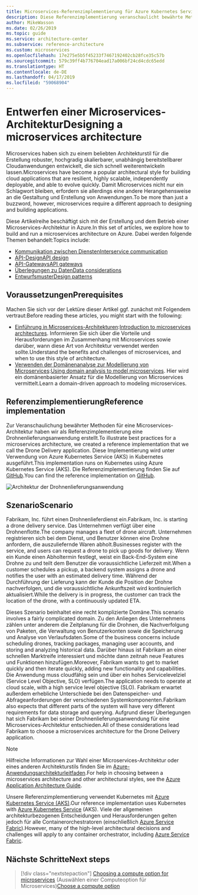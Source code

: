 ```yaml
---
title: Microservices-Referenzimplementierung für Azure Kubernetes Service
description: Diese Referenzimplementierung veranschaulicht bewährte Methoden für eine Microservices-Architektur.
author: MikeWasson
ms.date: 02/26/2019
ms.topic: guide
ms.service: architecture-center
ms.subservice: reference-architecture
ms.custom: microservices
ms.openlocfilehash: 17e275e5b5f45233f7467192402cb28fce35c57b
ms.sourcegitcommit: 579c39ff4b776704ead17a006bf24cd4cdc65edd
ms.translationtype: HT
ms.contentlocale: de-DE
ms.lasthandoff: 04/17/2019
ms.locfileid: "59068904"
---
```

# <a name="designing-a-microservices-architecture"></a><span data-ttu-id="6998e-103">Entwerfen einer Microservices-Architektur</span><span class="sxs-lookup"><span data-stu-id="6998e-103">Designing a microservices architecture</span></span>

<span data-ttu-id="6998e-104">Microservices haben sich zu einem beliebten Architekturstil für die Erstellung robuster, hochgradig skalierbarer, unabhängig bereitstellbarer Cloudanwendungen entwickelt, die sich schnell weiterentwickeln lassen.</span><span class="sxs-lookup"><span data-stu-id="6998e-104">Microservices have become a popular architectural style for building cloud applications that are resilient, highly scalable, independently deployable, and able to evolve quickly.</span></span> <span data-ttu-id="6998e-105">Damit Microservices nicht nur ein Schlagwort bleiben, erfordern sie allerdings eine andere Herangehensweise an die Gestaltung und Erstellung von Anwendungen.</span><span class="sxs-lookup"><span data-stu-id="6998e-105">To be more than just a buzzword, however, microservices require a different approach to designing and building applications.</span></span>

<span data-ttu-id="6998e-106">Diese Artikelreihe beschäftigt sich mit der Erstellung und dem Betrieb einer Microservices-Architektur in Azure.</span><span class="sxs-lookup"><span data-stu-id="6998e-106">In this set of articles, we explore how to build and run a microservices architecture on Azure.</span></span> <span data-ttu-id="6998e-107">Dabei werden folgende Themen behandelt:</span><span class="sxs-lookup"><span data-stu-id="6998e-107">Topics include:</span></span>

- [<span data-ttu-id="6998e-108">Kommunikation zwischen Diensten</span><span class="sxs-lookup"><span data-stu-id="6998e-108">Interservice communication</span></span>](./interservice-communication.md)
- [<span data-ttu-id="6998e-109">API-Design</span><span class="sxs-lookup"><span data-stu-id="6998e-109">API design</span></span>](./api-design.md)
- [<span data-ttu-id="6998e-110">API-Gateways</span><span class="sxs-lookup"><span data-stu-id="6998e-110">API gateways</span></span>](./gateway.md)
- [<span data-ttu-id="6998e-111">Überlegungen zu Daten</span><span class="sxs-lookup"><span data-stu-id="6998e-111">Data considerations</span></span>](./data-considerations.md)
- [<span data-ttu-id="6998e-112">Entwurfsmuster</span><span class="sxs-lookup"><span data-stu-id="6998e-112">Design patterns</span></span>](./patterns.md)

## <a name="prerequisites"></a><span data-ttu-id="6998e-113">Voraussetzungen</span><span class="sxs-lookup"><span data-stu-id="6998e-113">Prerequisites</span></span>

<span data-ttu-id="6998e-114">Machen Sie sich vor der Lektüre dieser Artikel ggf. zunächst mit Folgendem vertraut:</span><span class="sxs-lookup"><span data-stu-id="6998e-114">Before reading these articles, you might start with the following:</span></span>

- <span data-ttu-id="6998e-115">[Einführung in Microservices-Architekturen](../introduction.md):</span><span class="sxs-lookup"><span data-stu-id="6998e-115">[Introduction to microservices architectures](../introduction.md).</span></span> <span data-ttu-id="6998e-116">Informieren Sie sich über die Vorteile und Herausforderungen im Zusammenhang mit Microservices sowie darüber, wann diese Art von Architektur verwendet werden sollte.</span><span class="sxs-lookup"><span data-stu-id="6998e-116">Understand the benefits and challenges of microservices, and when to use this style of architecture.</span></span>
- <span data-ttu-id="6998e-117">[Verwenden der Domänenanalyse zur Modellierung von Microservices](../model/domain-analysis.md):</span><span class="sxs-lookup"><span data-stu-id="6998e-117">[Using domain analysis to model microservices](../model/domain-analysis.md).</span></span> <span data-ttu-id="6998e-118">Hier wird ein domänenbasierter Ansatz für die Modellierung von Microservices vermittelt.</span><span class="sxs-lookup"><span data-stu-id="6998e-118">Learn a domain-driven approach to modeling microservices.</span></span>

## <a name="reference-implementation"></a><span data-ttu-id="6998e-119">Referenzimplementierung</span><span class="sxs-lookup"><span data-stu-id="6998e-119">Reference implementation</span></span>

<span data-ttu-id="6998e-120">Zur Veranschaulichung bewährter Methoden für eine Microservices-Architektur haben wir als Referenzimplementierung eine Drohnenlieferungsanwendung erstellt.</span><span class="sxs-lookup"><span data-stu-id="6998e-120">To illustrate best practices for a microservices architecture, we created a reference implementation that we call the Drone Delivery application.</span></span> <span data-ttu-id="6998e-121">Diese Implementierung wird unter Verwendung von Azure Kubernetes Service (AKS) in Kubernetes ausgeführt.</span><span class="sxs-lookup"><span data-stu-id="6998e-121">This implementation runs on Kubernetes using Azure Kubernetes Service (AKS).</span></span> <span data-ttu-id="6998e-122">Die Referenzimplementierung finden Sie auf [GitHub][drone-ri].</span><span class="sxs-lookup"><span data-stu-id="6998e-122">You can find the reference implementation on [GitHub][drone-ri].</span></span>

![Architektur der Drohnenlieferungsanwendung](../images/drone-delivery.png)

## <a name="scenario"></a><span data-ttu-id="6998e-124">Szenario</span><span class="sxs-lookup"><span data-stu-id="6998e-124">Scenario</span></span>

<span data-ttu-id="6998e-125">Fabrikam, Inc. führt einen Drohnenlieferdienst ein.</span><span class="sxs-lookup"><span data-stu-id="6998e-125">Fabrikam, Inc. is starting a drone delivery service.</span></span> <span data-ttu-id="6998e-126">Das Unternehmen verfügt über eine Drohnenflotte.</span><span class="sxs-lookup"><span data-stu-id="6998e-126">The company manages a fleet of drone aircraft.</span></span> <span data-ttu-id="6998e-127">Unternehmen registrieren sich bei dem Dienst, und Benutzer können eine Drohne anfordern, die auszuliefernde Waren abholt.</span><span class="sxs-lookup"><span data-stu-id="6998e-127">Businesses register with the service, and users can request a drone to pick up goods for delivery.</span></span> <span data-ttu-id="6998e-128">Wenn ein Kunde einen Abholtermin festlegt, weist ein Back-End-System eine Drohne zu und teilt dem Benutzer die voraussichtliche Lieferzeit mit.</span><span class="sxs-lookup"><span data-stu-id="6998e-128">When a customer schedules a pickup, a backend system assigns a drone and notifies the user with an estimated delivery time.</span></span> <span data-ttu-id="6998e-129">Während der Durchführung der Lieferung kann der Kunde die Position der Drohne nachverfolgen, und die voraussichtliche Ankunftszeit wird kontinuierlich aktualisiert.</span><span class="sxs-lookup"><span data-stu-id="6998e-129">While the delivery is in progress, the customer can track the location of the drone, with a continuously updated ETA.</span></span>

<span data-ttu-id="6998e-130">Dieses Szenario beinhaltet eine recht komplizierte Domäne.</span><span class="sxs-lookup"><span data-stu-id="6998e-130">This scenario involves a fairly complicated domain.</span></span> <span data-ttu-id="6998e-131">Zu den Anliegen des Unternehmens zählen unter anderem die Zeitplanung für die Drohnen, die Nachverfolgung von Paketen, die Verwaltung von Benutzerkonten sowie die Speicherung und Analyse von Verlaufsdaten.</span><span class="sxs-lookup"><span data-stu-id="6998e-131">Some of the business concerns include scheduling drones, tracking packages, managing user accounts, and storing and analyzing historical data.</span></span> <span data-ttu-id="6998e-132">Darüber hinaus ist Fabrikam an einer schnellen Marktreife interessiert und möchte dann zeitnah neue Features und Funktionen hinzufügen.</span><span class="sxs-lookup"><span data-stu-id="6998e-132">Moreover, Fabrikam wants to get to market quickly and then iterate quickly, adding new functionality and capabilities.</span></span> <span data-ttu-id="6998e-133">Die Anwendung muss cloudfähig sein und über ein hohes Servicelevelziel (Service Level Objective, SLO) verfügen.</span><span class="sxs-lookup"><span data-stu-id="6998e-133">The application needs to operate at cloud scale, with a high service level objective (SLO).</span></span> <span data-ttu-id="6998e-134">Fabrikam erwartet außerdem erhebliche Unterschiede bei den Datenspeicher- und Abfrageanforderungen der verschiedenen Systemkomponenten.</span><span class="sxs-lookup"><span data-stu-id="6998e-134">Fabrikam also expects that different parts of the system will have very different requirements for data storage and querying.</span></span> <span data-ttu-id="6998e-135">Aufgrund dieser Überlegungen hat sich Fabrikam bei seiner Drohnenlieferungsanwendung für eine Microservices-Architektur entschieden.</span><span class="sxs-lookup"><span data-stu-id="6998e-135">All of these considerations lead Fabrikam to choose a microservices architecture for the Drone Delivery application.</span></span>

> [!NOTE]
> <span data-ttu-id="6998e-136">Hilfreiche Informationen zur Wahl einer Microservices-Architektur oder eines anderen Architekturstils finden Sie im [Azure-Anwendungsarchitekturleitfaden](../../guide/index.md).</span><span class="sxs-lookup"><span data-stu-id="6998e-136">For help in choosing between a microservices architecture and other architectural styles, see the [Azure Application Architecture Guide](../../guide/index.md).</span></span>

<span data-ttu-id="6998e-137">Unsere Referenzimplementierung verwendet Kubernetes mit [Azure Kubernetes Service (AKS)](/azure/aks/).</span><span class="sxs-lookup"><span data-stu-id="6998e-137">Our reference implementation uses Kubernetes with [Azure Kubernetes Service](/azure/aks/) (AKS).</span></span> <span data-ttu-id="6998e-138">Viele der allgemeinen architekturbezogenen Entscheidungen und Herausforderungen gelten jedoch für alle Containerorchestratoren (einschließlich [Azure Service Fabric](/azure/service-fabric/)).</span><span class="sxs-lookup"><span data-stu-id="6998e-138">However, many of the high-level architectural decisions and challenges will apply to any container orchestrator, including [Azure Service Fabric](/azure/service-fabric/).</span></span>

<!-- links -->

[drone-ri]: https://github.com/mspnp/microservices-reference-implementation/tree/v0.1.0-orig

## <a name="next-steps"></a><span data-ttu-id="6998e-139">Nächste Schritte</span><span class="sxs-lookup"><span data-stu-id="6998e-139">Next steps</span></span>

> [!div class="nextstepaction"]
> <span data-ttu-id="6998e-140">[Choosing a compute option for microservices](./compute-options.md) (Auswählen einer Computeoption für Microservices)</span><span class="sxs-lookup"><span data-stu-id="6998e-140">[Choose a compute option](./compute-options.md)</span></span>